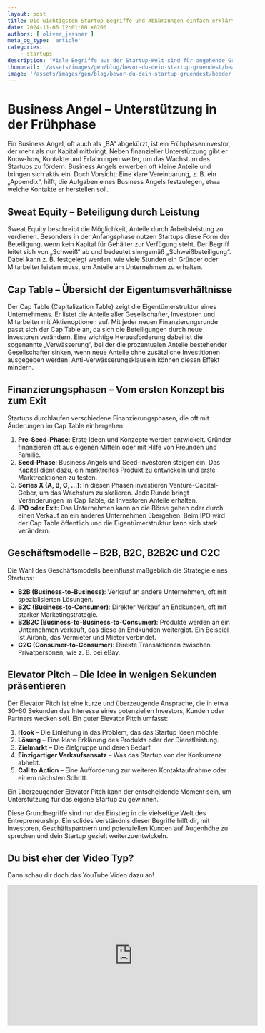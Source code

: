 ```yaml
---
layout: post
title: Die wichtigsten Startup-Begriffe und Abkürzungen einfach erklärt
date: 2024-11-06 12:01:00 +0200
authors: ['oliver_jessner']
meta_og_type: 'article'
categories:
    - startups
description: 'Viele Begriffe aus der Startup-Welt sind für angehende Gründer eine Herausforderung. Was bedeutet ein Cap Table? Wie unterscheidet sich B2B von B2C? Und warum sind Business Angels so wichtig? '
thumbnail: '/assets/images/gen/blog/bevor-du-dein-startup-gruendest/header_thumbnail.webp'
image: '/assets/images/gen/blog/bevor-du-dein-startup-gruendest/header.webp'
---
```


# Business Angel – Unterstützung in der Frühphase

Ein Business Angel, oft auch als „BA“ abgekürzt, ist ein Frühphaseninvestor, der mehr als nur Kapital mitbringt. Neben finanzieller Unterstützung gibt er Know-how, Kontakte und Erfahrungen weiter, um das Wachstum des Startups zu fördern. Business Angels erwerben oft kleine Anteile und bringen sich aktiv ein. Doch Vorsicht: Eine klare Vereinbarung, z. B. ein „Appendix“, hilft, die Aufgaben eines Business Angels festzulegen, etwa welche Kontakte er herstellen soll.

## Sweat Equity – Beteiligung durch Leistung

Sweat Equity beschreibt die Möglichkeit, Anteile durch Arbeitsleistung zu verdienen. Besonders in der Anfangsphase nutzen Startups diese Form der Beteiligung, wenn kein Kapital für Gehälter zur Verfügung steht. Der Begriff leitet sich von „Schweiß“ ab und bedeutet sinngemäß „Schweißbeteiligung“. Dabei kann z. B. festgelegt werden, wie viele Stunden ein Gründer oder Mitarbeiter leisten muss, um Anteile am Unternehmen zu erhalten.

## Cap Table – Übersicht der Eigentumsverhältnisse

Der Cap Table (Capitalization Table) zeigt die Eigentümerstruktur eines Unternehmens. Er listet die Anteile aller Gesellschafter, Investoren und Mitarbeiter mit Aktienoptionen auf. Mit jeder neuen Finanzierungsrunde passt sich der Cap Table an, da sich die Beteiligungen durch neue Investoren verändern. Eine wichtige Herausforderung dabei ist die sogenannte „Verwässerung“, bei der die prozentualen Anteile bestehender Gesellschafter sinken, wenn neue Anteile ohne zusätzliche Investitionen ausgegeben werden. Anti-Verwässerungsklauseln können diesen Effekt mindern.

## Finanzierungsphasen – Vom ersten Konzept bis zum Exit

Startups durchlaufen verschiedene Finanzierungsphasen, die oft mit Änderungen im Cap Table einhergehen:

1. **Pre-Seed-Phase**: Erste Ideen und Konzepte werden entwickelt. Gründer finanzieren oft aus eigenen Mitteln oder mit Hilfe von Freunden und Familie.
2. **Seed-Phase**: Business Angels und Seed-Investoren steigen ein. Das Kapital dient dazu, ein marktreifes Produkt zu entwickeln und erste Marktreaktionen zu testen.
3. **Series X (A, B, C, …)**: In diesen Phasen investieren Venture-Capital-Geber, um das Wachstum zu skalieren. Jede Runde bringt Veränderungen im Cap Table, da Investoren Anteile erhalten.
4. **IPO oder Exit**: Das Unternehmen kann an die Börse gehen oder durch einen Verkauf an ein anderes Unternehmen übergehen. Beim IPO wird der Cap Table öffentlich und die Eigentümerstruktur kann sich stark verändern.

## Geschäftsmodelle – B2B, B2C, B2B2C und C2C

Die Wahl des Geschäftsmodells beeinflusst maßgeblich die Strategie eines Startups:

-   **B2B (Business-to-Business)**: Verkauf an andere Unternehmen, oft mit spezialisierten Lösungen.
-   **B2C (Business-to-Consumer)**: Direkter Verkauf an Endkunden, oft mit starker Marketingstrategie.
-   **B2B2C (Business-to-Business-to-Consumer)**: Produkte werden an ein Unternehmen verkauft, das diese an Endkunden weitergibt. Ein Beispiel ist Airbnb, das Vermieter und Mieter verbindet.
-   **C2C (Consumer-to-Consumer)**: Direkte Transaktionen zwischen Privatpersonen, wie z. B. bei eBay.

## Elevator Pitch – Die Idee in wenigen Sekunden präsentieren

Der Elevator Pitch ist eine kurze und überzeugende Ansprache, die in etwa 30–60 Sekunden das Interesse eines potenziellen Investors, Kunden oder Partners wecken soll. Ein guter Elevator Pitch umfasst:

1. **Hook** – Die Einleitung in das Problem, das das Startup lösen möchte.
2. **Lösung** – Eine klare Erklärung des Produkts oder der Dienstleistung.
3. **Zielmarkt** – Die Zielgruppe und deren Bedarf.
4. **Einzigartiger Verkaufsansatz** – Was das Startup von der Konkurrenz abhebt.
5. **Call to Action** – Eine Aufforderung zur weiteren Kontaktaufnahme oder einem nächsten Schritt.

Ein überzeugender Elevator Pitch kann der entscheidende Moment sein, um Unterstützung für das eigene Startup zu gewinnen.

Diese Grundbegriffe sind nur der Einstieg in die vielseitige Welt des Entrepreneurship. Ein solides Verständnis dieser Begriffe hilft dir, mit Investoren, Geschäftspartnern und potenziellen Kunden auf Augenhöhe zu sprechen und dein Startup gezielt weiterzuentwickeln.

## Du bist eher der Video Typ?

Dann schau dir doch das YouTube Video dazu an!

<iframe width="560" height="315" src="https://www.youtube.com/embed/zFzLBMUO__4?si=lCCOtS-b21fgRS94" title="YouTube video player" frameborder="0" allow="accelerometer; autoplay; clipboard-write; encrypted-media; gyroscope; picture-in-picture; web-share" referrerpolicy="strict-origin-when-cross-origin" allowfullscreen></iframe>
